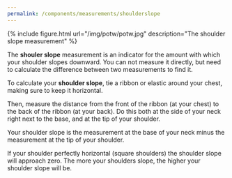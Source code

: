 ```yaml
---
permalink: /components/measurements/shoulderslope
---
```

{% include figure.html url="/img/potw/potw.jpg" description="The shoulder slope measurement" %}

The **shouler slope** measurement is an indicator for the amount with which your shoulder slopes downward. 
You can not measure it directly, but need to calculate the difference between two measurements to find it.

To calculate your **shoulder slope**, tie a ribbon or elastic around your chest, making sure to keep it horizontal.

Then, measure the distance from the front of the ribbon (at your chest) to the back of the ribbon (at your back). Do this both at the side of your neck right next to the base, and at the tip of your shoulder.

Your shoulder slope is the measurement at the base of your neck minus the measurement at the tip of your shoulder.

If your shoulder perfectly horizontal (square shoulders) the shoulder slope will approach zero. The more your shoulders slope, the higher your shoulder slope will be.

